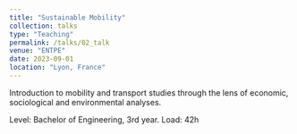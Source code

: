 ```yaml
---
title: "Sustainable Mobility"
collection: talks
type: "Teaching"
permalink: /talks/02_talk
venue: "ENTPE"
date: 2023-09-01
location: "Lyon, France"
---
```


Introduction to mobility and transport studies through the lens of economic, sociological and environmental analyses.

Level: Bachelor of Engineering, 3rd year. 
Load: 42h
